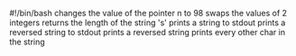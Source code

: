 #!/bin/bash
changes the value of the pointer n to 98
swaps the values of 2 integers
returns the length of the string 's'
prints a string to stdout
prints a reversed string to stdout
prints a reversed string
prints every other char in the string

